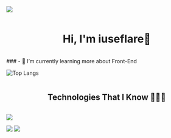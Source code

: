 <!--horizontal divider(gradiant)-->
<img src="https://user-images.githubusercontent.com/73097560/115834477-dbab4500-a447-11eb-908a-139a6edaec5c.gif">

<!--h1 without bottom border-->
<div id="user-content-toc">
  <ul align="center">
    <summary><h1 style="display: inline-block">Hi, I'm iuseflare👋</h1></summary>
  </ul>
</div>
### - 🌱 I’m currently learning more about Front-End

![Top Langs](https://github-readme-stats-git-masterrstaa-rickstaa.vercel.app/api/top-langs/?username=wfsecs&layout=compact&theme=dark)

  <ul align="center">
    <h2 style="display: inline-block">Technologies That I Know 👨🏻‍💻</h2>
  </ul>
<img src="https://skillicons.dev/icons?i=git,github,html,js,linux,py,vscode&perline=14" />

  
[![](https://visitcount.itsvg.in/api?id=iuseflare&icon=3&color=6)](https://visitcount.itsvg.in)
<img src="https://user-images.githubusercontent.com/73097560/115834477-dbab4500-a447-11eb-908a-139a6edaec5c.gif">
